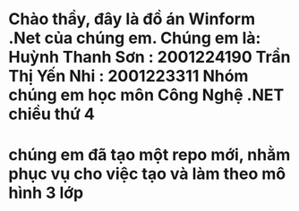 ﻿# Chào thầy, đây là đồ án Winform .Net của chúng em. Chúng em là: Huỳnh Thanh Sơn : 2001224190 Trần Thị Yến Nhi : 2001223311 Nhóm chúng em học môn Công Nghệ .NET chiều thứ 4
# chúng em đã tạo một repo mới, nhằm phục vụ cho việc tạo và làm theo mô hình 3 lớp
